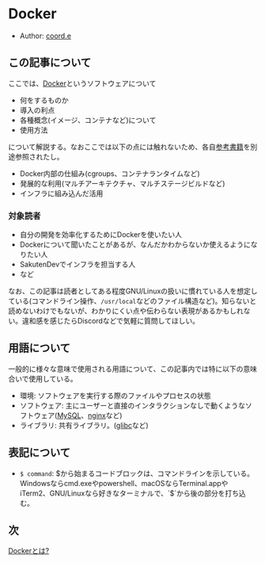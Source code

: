# Docker

- Author: [coord.e](https://twitter.com/coord_e)

## この記事について

ここでは、[Docker](https://www.docker.com/)というソフトウェアについて

- 何をするものか
- 導入の利点
- 各種概念(イメージ、コンテナなど)について
- 使用方法

について解説する。なおここでは以下の点には触れないため、各自[参考書籍](#further-reading)を別途参照されたし。

- Docker内部の仕組み(cgroups、コンテナランタイムなど)
- 発展的な利用(マルチアーキテクチャ、マルチステージビルドなど)
- インフラに組み込んだ活用

### 対象読者

- 自分の開発を効率化するためにDockerを使いたい人
- Dockerについて聞いたことがあるが、なんだかわからないか使えるようになりたい人
- SakutenDevでインフラを担当する人
- など

なお、この記事は読者としてある程度GNU/Linuxの扱いに慣れている人を想定している(コマンドライン操作、`/usr/local`などのファイル構造など)。知らないと読めないわけでもないが、わかりにくい点や伝わらない表現があるかもしれない。違和感を感じたらDiscordなどで気軽に質問してほしい。

## 用語について

一般的に様々な意味で使用される用語について、この記事内では特に以下の意味合いで使用している。

- 環境: ソフトウェアを実行する際のファイルやプロセスの状態
- ソフトウェア: 主にユーザーと直接のインタラクションなしで動くようなソフトウェア([MySQL](https://www.mysql.com/jp/)、[nginx](https://nginx.org/ja/)など)
- ライブラリ: 共有ライブラリ。([glibc](https://www.gnu.org/s/libc/)など)


## 表記について

- `$ command`: $から始まるコードブロックは、コマンドラインを示している。Windowsならcmd.exeやpowershell、macOSならTerminal.appやiTerm2、GNU/Linuxなら好きなターミナルで、`$`から後の部分を打ち込む。

## 次

[Dockerとは?](1-what-is-docker.md)
